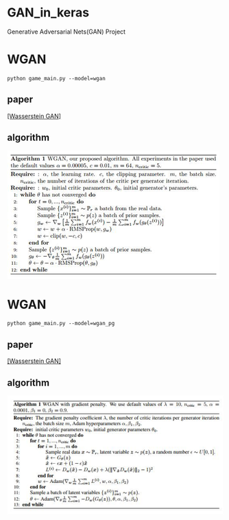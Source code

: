 # GAN_in_keras
Generative Adversarial Nets(GAN) Project

# WGAN
    python game_main.py --model=wgan
## paper
[[Wasserstein GAN]](https://arxiv.org/pdf/1701.07875.pdf) 
## algorithm
![algorithm](https://github.com/demomagic/GAN_in_keras/blob/master/imgs/wgan.jpg)

# WGAN
    python game_main.py --model=wgan_pg
## paper
[[Wasserstein GAN]](https://arxiv.org/pdf/1704.00028.pdf) 
## algorithm
![algorithm](https://github.com/demomagic/GAN_in_keras/blob/master/imgs/wgan_gp.jpg)
